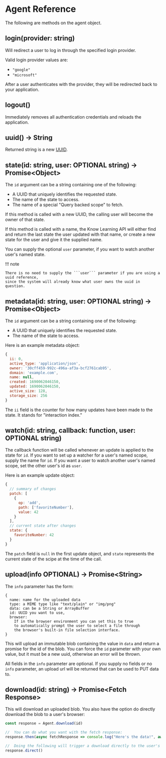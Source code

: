 # Agent Reference

The following are methods on the agent object.

## login(provider: string)

Will redirect a user to log in through the specified login provider.

Valid login provider values are:

* ```"google"```
* ```"microsoft"```

After a user authenticates with the provider, they will be redirected back to your application.

## logout()

Immediately removes all authentication credentials and reloads the application.

## uuid() &rarr; String

Returned string is a new [UUID](https://developer.mozilla.org/en-US/docs/Glossary/UUID).

## state(id: string, user: OPTIONAL string) &rarr; Promise&lt;Object&gt;
The ```id``` argument can be a string containing one of the following:

* A UUID that uniquely identifies the requested state.
* The name of the state to access.
* The name of a special "Query backed scope" to fetch.

If this method is called with a new UUID, the calling user will become the owner of that state.

If this method is called with a name, the Know Learning API will either find and return the last state the user updated with that name, or create a new state for the user and give it the supplied name.

You can supply the optional ```user``` parameter, if you want to watch another user's named state.

!!! note

    There is no need to supply the ```user``` parameter if you are using a uuid reference,
    since the system will already know what user owns the uuid in question.

## metadata(id: string, user: OPTIONAL string) &rarr; Promise&lt;Object&gt;
The ```id``` argument can be a string containing one of the following:

* A UUID that uniquely identifies the requested state.
* The name of the state to access.

Here is an example metadata object:

```js
{
  ii: 0,
  active_type: 'application/json',
  owner: '30cff459-992c-496a-af3a-bcf2761cab95',
  domain: 'example.com',
  name: null,
  created: 1690062046150,
  updated: 1690062046150,
  active_size: 128,
  storage_size: 256
}
```

The ```ii``` field is the counter for how many updates have been made to the state. It stands for "interaction index."

## watch(id: string, callback: function, user: OPTIONAL string)

The callback function will be called whenever an update is applied to the state for ```id```.
If you want to set up a watcher for a user's named scope, supply the name for ```id```.
If you want a user to watch another user's named scope, set the other user's id as ```user```.

Here is an example update object:

```js
{
  // summary of changes
  patch: [
    {
      op: 'add',
      path: ['favoriteNumber'],
      value: 42
    }
  ],
  // current state after changes
  state: {
    favoriteNumber: 42
  }
}
```

The ```patch``` field is ```null``` in the first update object,
and ```state``` represents the current state of the scipe at the time of the call.

## upload(info OPTIONAL) &rarr; Promise&lt;String&gt;

The ```info``` parameter has the form:

```
{
  name: name for the uploaded data
  type: a MIME type like "text/plain" or "img/png"
  data: can be a String or ArrayBuffer
  id: UUID you want to use,
  browser:
    If in the browser environment you can set this to true
    to automatically prompt the user to select a file through
    the browser's built-in file selection interface.
}
```

This will upload an immutable blob containing the value in ```data``` and return a promise for the id of the blob.
You can force the ```id``` parameter with your own value, but it must be a new uuid, otherwise an error will be thrown.

All fields in the ```info``` parameter are optional.
If you supply no fields or no ```info``` parameter,
an upload url will be returned that can be used to PUT data to.

## download(id: string) &rarr; Promise&lt;Fetch Response&gt;

This will download an uploaded blob.
You also have the option do directly download the blob to a user's browser:

```js
const response = Agent.download(id)

//  You can do what you want with the fetch response:
response.then(async fetchResponse => console.log("Here's the data!", await fetchResponse.text()))

//  Doing the following will trigger a download directly to the user's computer
response.direct()

```
